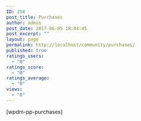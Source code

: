 ```yaml
---
ID: 258
post_title: Purchases
author: admin
post_date: 2017-06-05 18:04:45
post_excerpt: ""
layout: page
permalink: http://localhost/community/purchases/
published: true
ratings_users:
  - "0"
ratings_score:
  - "0"
ratings_average:
  - "0"
views:
  - "0"
---
```

[wpdm-pp-purchases]